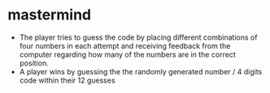 # mastermind

- The player tries to guess the code by placing different combinations of four numbers in each attempt and receiving feedback from the computer regarding how many of the numbers are in the correct position. 
- A player wins by guessing the the randomly generated number / 4 digits code within their 12 guesses
